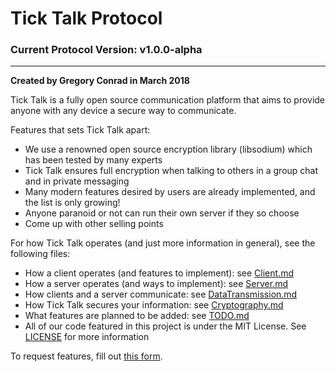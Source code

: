 # Tick Talk Protocol
### Current Protocol Version: v1.0.0-alpha
------------------------------------------
**Created by Gregory Conrad in March 2018**

Tick Talk is a fully open source communication platform that aims to provide anyone with any device a secure way to communicate.

Features that sets Tick Talk apart:
* We use a renowned open source encryption library (libsodium) which has been tested by many experts
* Tick Talk ensures full encryption when talking to others in a group chat and in private messaging
* Many modern features desired by users are already implemented, and the list is only growing!
* Anyone paranoid or not can run their own server if they so choose
* Come up with other selling points

For how Tick Talk operates (and just more information in general), see the following files:
* How a client operates (and features to implement): see [Client.md](https://github.com/Tick-Talk/Protocol/blob/master/Client.md)
* How a server operates (and ways to implement): see [Server.md](https://github.com/Tick-Talk/Protocol/blob/master/Server.md)
* How clients and a server communicate: see [DataTransmission.md](https://github.com/Tick-Talk/Protocol/blob/master/DataTransmission.md)
* How Tick Talk secures your information: see [Cryptography.md](https://github.com/Tick-Talk/Protocol/blob/master/Cryptography.md)
* What features are planned to be added: see [TODO.md](https://github.com/Tick-Talk/Protocol/blob/master/TODO.md)
* All of our code featured in this project is under the MIT License. See [LICENSE](https://github.com/Tick-Talk/Protocol/blob/master/LICENSE) for more information

To request features, fill out [this form](https://docs.google.com/forms/d/e/1FAIpQLSeDQP6ZCDjUdHzXvnXrcpgyA4gk0-skl_xLf3ojt22eWG_z9g/viewform?usp=sf_link).
